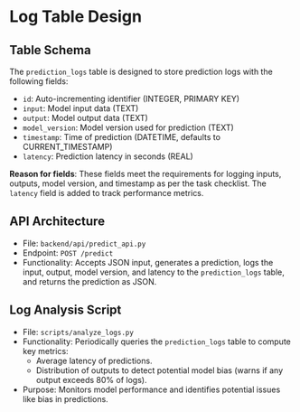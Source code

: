 # Log Table Design

## Table Schema
The `prediction_logs` table is designed to store prediction logs with the following fields:
- `id`: Auto-incrementing identifier (INTEGER, PRIMARY KEY)
- `input`: Model input data (TEXT)
- `output`: Model output data (TEXT)
- `model_version`: Model version used for prediction (TEXT)
- `timestamp`: Time of prediction (DATETIME, defaults to CURRENT_TIMESTAMP)
- `latency`: Prediction latency in seconds (REAL)

**Reason for fields**: These fields meet the requirements for logging inputs, outputs, model version, and timestamp as per the task checklist. The `latency` field is added to track performance metrics.

## API Architecture
- File: `backend/api/predict_api.py`
- Endpoint: `POST /predict`
- Functionality: Accepts JSON input, generates a prediction, logs the input, output, model version, and latency to the `prediction_logs` table, and returns the prediction as JSON.

## Log Analysis Script
- File: `scripts/analyze_logs.py`
- Functionality: Periodically queries the `prediction_logs` table to compute key metrics:
  - Average latency of predictions.
  - Distribution of outputs to detect potential model bias (warns if any output exceeds 80% of logs).
- Purpose: Monitors model performance and identifies potential issues like bias in predictions.